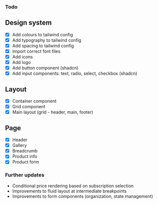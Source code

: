 ### Todo

## Design system

- [x] Add colours to tailwind config
- [x] Add typography to tailwind config
- [x] Add spacing to tailwind config
- [x] Import correct font files
- [x] Add icons
- [x] Add logo
- [x] Add button component (shadcn)
- [x] Add input components: text, radio, select, checkbox (shadcn)

## Layout

- [x] Container component
- [x] Grid component
- [x] Main layout (grid - header, main, footer)

## Page

- [x] Header
- [x] Gallery
- [x] Breadcrumb
- [x] Product info
- [x] Product form

### Further updates

- Conditional price rendering based on subscription selection
- Improvements to fluid layout at intermediate breakpoints
- Improvements to form components (organization, state management)
